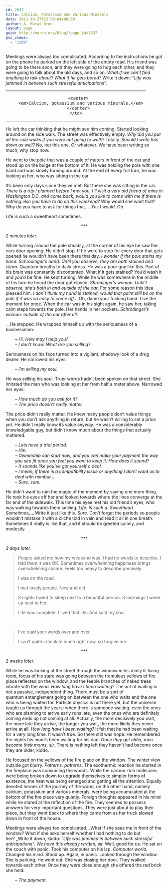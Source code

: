 ```yaml
---
id: 2637
title: Calcium, Potassium and Various Minerals
date: 2012-10-27T22:50:04+00:00
author: A. Murat Eren
layout: page
guid: http://meren.org/blog/?page_id=2637
pvc_views:
  - "1269"
---
```

Meetings were always too complicated. According to the instructions he got on the phone he parked on the left side of the empty road. His friend was going to be there soon, and they were going to hug each other, and they were going to talk about the old days, and so on. _What if we can&#8217;t find anything to talk about? What if he gets bored?_ Write it down: &#8220;_Life was jammed in between such stressful anticipations_&#8220;.

<table width="100%" border="0">
  <tr>
    <td align="center">
      <img src="http://meren.org/wp-content/gallery/blog-photos/brick.jpg" alt="" border="0" /><br /> 
      
      <center>
        <em>Calcium, potassium and various minerals.</em>
      </center>
    </td>
  </tr>
</table>

He left the car thinking that he might see him coming. Started looking around on the side walk. The street was effectively empty. _Why did you put all the side walks if you were not going to walk?_ Totally. _Should I write this down as well?_ No, not this one. Or whatever. We have been writing so much, why stop now.

He went to the pole that was a couple of meters in front of the car and stood up on the bulge at the bottom of it. He was holding the pole with one hand and was slowly turning around. At the end of every full turn, he was looking at her, who was sitting in the car.

It&#8217;s been only days since they&#8217;ve met. But there she was sitting in the car. _There is a trip I planned before I met you, I&#8217;ll visit a very old friend of mine in Washington D.C. and come back, would you like to come with me if there is nothing else you have to do on this weekend?_ Why would she want that? Why do you have to ask for things that&#8230;. _Yes I would_. Oh.

Life is such a sweetheart sometimes.

<p style="text-align: center;">
  ***
</p>

_2 minutes later._

While turning around the pole steadily, at the corner of his eye he saw the cars door opening. He didn&#8217;t stop. If he were to stop for every door that gets opened he wouldn&#8217;t have been there that day. _I wonder if the pole stains my hand._ _Schrödinger&#8217;s hand. Until you observe, they are both stained and clean_. Quantum breaths to daily stress. He was a poor guy like this. Part of his brain was constantly discontented. What if it gets stained? You&#8217;d wash it and you&#8217;d be fine. He kept turning. While he was somewhere in the middle of his turn he heard the door got closed. _Shrödinger&#8217;s woman. Until I observe, she&#8217;s both in and outside of the car_. For some reason this idea pleased him. _I don&#8217;t think my hand is stained, would that paint still be on the pole if it was so easy to come off&#8230;_ Oh, damn your fucking hand. Live the moment for once. When the car was in his sight again, he saw her, taking calm steps towards the pole. Her hands in her pockets. _Schrödinger&#8217;s woman: outside of the car after all._

__He stopped. He wrapped himself up with the seriousness of a businessman:

<p style="padding-left: 30px;">
  <em>&#8211; Hi. How may I help you?</em><br /> <em> &#8211; I don&#8217;t know. What are you selling?</em>
</p>

Seriousness on his face turned into a vigilant, shadowy look of a drug dealer. He narrowed his eyes:

<p style="padding-left: 30px;">
  <em>&#8211; I&#8217;m selling my soul.</em>
</p>

He was selling his soul. Truer words hadn&#8217;t been spoken on that street. She imitated the man who was looking at her from half a meter above. Narrowed her eyes:

<p style="padding-left: 30px;">
  <em>&#8211; How much do you ask for it?<br /> </em><em>&#8211; The price doesn&#8217;t really matter.</em>
</p>

The price didn&#8217;t really matter. He knew many people don&#8217;t value things when you don&#8217;t ask anything in return, but he wasn&#8217;t willing to set a price yet. He didn&#8217;t really know its value anyway. He was a considerably knowledgable guy, but didn&#8217;t know much about the things that actually mattered.

<p style="padding-left: 30px;">
  <em>&#8211; Lets have a trial period.</em><br /> <em> &#8211; Hm.</em><br /> <em> &#8211; Ownership can start now, and you can make your payment the way you see fit once you feel you want to keep it. How does it sound?</em><br /> <em> &#8211; It sounds like you&#8217;ve got yourself a deal.</em><br /> <em> &#8211; I mean, if there is a compatibility issue or anything I don&#8217;t want us to deal with reimbur&#8230;</em><br /> <em> &#8211; Sure, sure.</em>
</p>

He didn&#8217;t want to ruin the magic of the moment by saying one more thing. He took his eyes off her and looked towards where the lines converge at the far end of the sidewalk. This time his eyes met his old friend&#8217;s eyes, who was walking towards them smiling. _Life. Is such a. Sweetheart. Sometimes__._ Write it just like this. _Sure._ Don&#8217;t forget the periods so people wouldn&#8217;t mistake it with a cliché told in vain and read it all in one breath. Sometimes it really is like that, and it should be greeted calmly, and modestly.

<p style="text-align: center;">
  ***
</p>

_2 days later._

> People asked me how my weekend was. I had no words to describe. I told them it was OK. Sometimes overwhelming happiness brings overwhelming shame. Feels too heavy to describe precisely.
> 
> I was on the road.
> 
> I met lovely people. New and old.
> 
> 3 nights I went to sleep next to a beautiful person. 3 mornings I woke up next to her.
> 
> Life was complete. I lived that life. And sold my soul.

&nbsp;

> I&#8217;ve read your words over and over.
> 
> I can&#8217;t quite articulate much right now, so forgive me.

<p style="text-align: center;">
  ***
</p>

_2 weeks later._

While he was looking at the street through the window in his dimly lit living room, focus of his stare was going between the tremulous yellows of fire place reflected on the window, and the feeble branches of naked trees vibrate with the wind. _How long have I been waiting?_ The act of waiting is not a passive, independent thing. There must be a sort of quantum entanglement going on between the one who waits and the one who is being waited for. Particle physics is not there yet, but the universe taught us through the years: when there is someone waiting, even the ones who are planning to arrive early runs late, even the ones who are definitely coming ends up not coming at all. Actually, the more decisively you wait, the more late they arrive, the longer you wait, the more likely they never arrive at all. _How long have I been waiting?_ It felt that he had been waiting for a very long time. It wasn&#8217;t true. So there still was hope. He remembered the nights his mom&#8217;s been waiting for his dad. _Once they get older, men become their moms, sir_. There is nothing left they haven&#8217;t had become once they are older, kiddo.

He focused on the yellows of the fire place on the window. The winter view outside got blurry. _Patterns, patterns_. The exothermic reaction he started in the fireplace was consuming the woods. While the carbon-rich molecules were being broken down to upgrade themselves to simpler forms of existence, the heat was being emerged and getting all the attention. Equally devoted heroes of the journey of the wood, on the other hand, namely calcium, potassium and various minerals, were being accumulated at the bottom of the fire place very quietly. Foreign thoughts appeared in his mind while he stared at the reflection of the fire. They seemed to possess answers for very important questions. They were just about to play their piece, but they went back to where they came from as her truck slowed down in front of the house.

Meetings were always too complicated. _What if she sees me in front of the window? What if she asks herself whether I had nothing to do but her? _Write it down, kiddo: &#8220;_Life was jammed in between such stressful anticipations_&#8220;. _We have this already written, sir._ Well, good for us. He sat on the couch with panic. Took his computer on his lap. _Computer world_. Changed his mind. Stood up. Again, in panic. Looked through the window. She is parking. He went out. She was closing her door. They walked towards each other. Once they were close enough she offered the red brick she held:

<p style="padding-left: 30px;">
  <em>&#8211; The payment.</em>
</p>

&nbsp;

&nbsp;

&nbsp;

&nbsp;